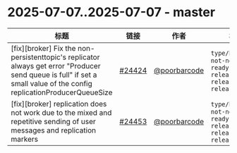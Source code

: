 # 2025-07-07..2025-07-07 - master
| 标题 | 链接 | 作者 | 标签 |
| - | :--: | :--: | - |
| [fix][broker] Fix the non-persistenttopic's replicator always get error "Producer send queue is full" if set a small value of the config replicationProducerQueueSize | [#24424](https://github.com/apache/pulsar/pull/24424) | [@poorbarcode](https://github.com/poorbarcode) | `type/bug` `doc-not-needed` `ready-to-test` `release/3.0.13` `release/4.0.6` `release/3.3.8`  | 
| [fix][broker] replication does not work due to the mixed and repetitive sending of user messages and replication markers | [#24453](https://github.com/apache/pulsar/pull/24453) | [@poorbarcode](https://github.com/poorbarcode) | `type/bug` `doc-not-needed` `ready-to-test` `release/3.0.13` `release/4.0.6` `release/3.3.8`  | 
